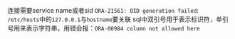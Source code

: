 连接需要service name或者sid
`ORA-21561: OID generation failed`: `/etc/hosts`中的`127.0.0.1`与`hostname`要关联
sql中双引号用于表示标识符，单引号用来表示字符串，用错会报：`ORA-00984 column not allowed here`
